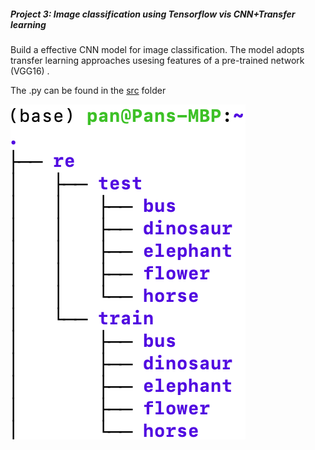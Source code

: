 ##### Project 3: Image classification using Tensorflow vis CNN+Transfer learning

Build a effective CNN model for image classification. The model adopts transfer learning approaches usesing features of a pre-trained network (VGG16) . 

The .py can be found in the [src](https://github.com/pan1fan2/self_improvement/tree/main/src) folder

![](https://github.com/pan1fan2/self_improvement/blob/main/image/image_classification_data_directories.png)




